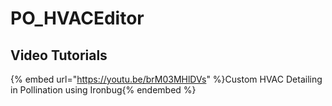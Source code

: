 # PO_HVACEditor



## Video Tutorials

{% embed url="https://youtu.be/brM03MHlDVs" %}Custom HVAC Detailing in Pollination using Ironbug{% endembed %}

